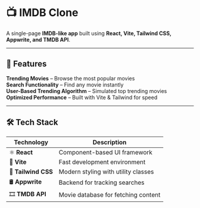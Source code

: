 # 📺 IMDB Clone  
A single-page **IMDB-like app** built using **React, Vite, Tailwind CSS, Appwrite, and TMDB API**.  

---

## 🚀 Features  
**Trending Movies** – Browse the most popular movies  
**Search Functionality** – Find any movie instantly  
**User-Based Trending Algorithm** – Simulated top trending movies  
**Optimized Performance** – Built with Vite & Tailwind for speed  

---

## 🛠 Tech Stack  
| Technology   | Description |
|-------------|------------|
| ⚛️ **React** | Component-based UI framework |
| 🚀 **Vite** | Fast development environment |
| 🎨 **Tailwind CSS** | Modern styling with utility classes |
| 🛢 **Appwrite** | Backend for tracking searches |
| 🎞 **TMDB API** | Movie database for fetching content |
